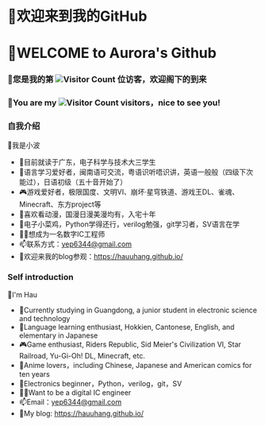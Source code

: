 # 👋欢迎来到我的GitHub

# 👋WELCOME to Aurora's Github

### 🥳您是我的第 ![Visitor Count](https://profile-counter.glitch.me/Aurora7july/count.svg) 位访客，欢迎阁下的到来

### 🥳You are my ![Visitor Count](https://profile-counter.glitch.me/Aurora7july/count.svg) visitors，nice to see you!

### 自我介绍
🥰我是小波

- 🏫目前就读于广东，电子科学与技术大三学生
- 💬语言学习爱好者，闽南语可交流，粤语识听唔识讲，英语一般般（四级下次能过），日语初级（五十音开始了）
- 🎮游戏爱好者，极限国度、文明VI、崩坏·星穹铁道、游戏王DL、雀魂、Minecraft、东方project等
- 👾喜欢看动漫，国漫日漫美漫均有，入宅十年
- 🔰电子小菜鸡，Python学得还行，verilog勉强，git学习者，SV语言在学
- 👩‍💻想成为一名数字IC工程师
- 📫联系方式：yep6344@gmail.com
- 🚪欢迎来我的blog参观：https://hauuhang.github.io/

### Self introduction
🥰I'm Hau

- 🏫Currently studying in Guangdong, a junior student in electronic science and technology
- 💬Language learning enthusiast, Hokkien, Cantonese, English, and elementary in Japanese
- 🎮Game enthusiast, Riders Republic, Sid Meier's Civilization VI, Star Railroad, Yu-Gi-Oh! DL, Minecraft, etc.
- 👾Anime lovers，including Chinese, Japanese and American comics for ten years
- 🔰Electronics beginner，Python，verilog，git，SV
- 👩‍💻Want to be a digital IC engineer
- 📫Email：yep6344@gmail.com
- 🚪My blog: https://hauuhang.github.io/



